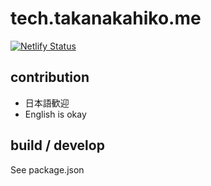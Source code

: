 # tech.takanakahiko.me

[![Netlify Status](https://api.netlify.com/api/v1/badges/7fe601e4-6e37-4b73-abce-74a0b01c758d/deploy-status)](https://app.netlify.com/sites/tech-takanakahiko-me/deploys)

## contribution

- 日本語歓迎
- English is okay

## build / develop

See package.json
